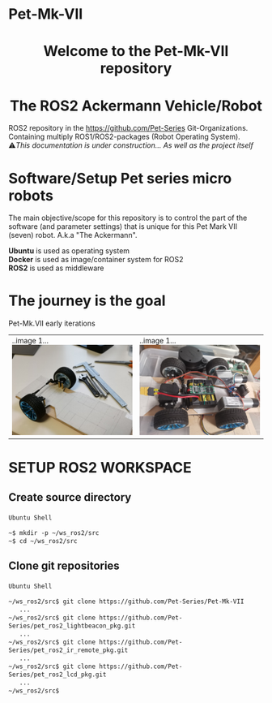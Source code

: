 # Pet-Mk-VII

<h1 align="center">Welcome to the Pet-Mk-VII repository</h1>
<h1 align="center">The ROS2 Ackermann Vehicle/Robot</h1>

ROS2 repository in the https://github.com/Pet-Series Git-Organizations.</br>
Containing multiply ROS1/ROS2-packages (Robot Operating System).<br>
⚠️*This documentation is under construction... As well as the project itself*

# Software/Setup Pet series micro robots #
The main objective/scope for this repository is to control the part of the software (and parameter settings) that is unique for this Pet Mark VII (seven) robot. A.k.a "The Ackermann".

**Ubuntu** is used as operating system<br>
**Docker** is used as image/container system for ROS2<br>
**ROS2** is used as middleware<br>

# The journey is the goal
<table>
    <tr>Pet-Mk.VII early iterations
      <td>..image 1...<br><img src="./doc/pet-mk-vii_chassi_mockup01.jpg" width="400px"></td>
      <td>..image 1...<br><img src="./doc/pet-mk-vii_chassi_mockup02.jpg" width="400px"></td>
    </tr>
</table>

# SETUP ROS2 WORKSPACE
## Create source directory
`Ubuntu Shell`
```
~$ mkdir -p ~/ws_ros2/src
~$ cd ~/ws_ros2/src
```
## Clone git repositories
`Ubuntu Shell`
```
~/ws_ros2/src$ git clone https://github.com/Pet-Series/Pet-Mk-VII
   ...
~/ws_ros2/src$ git clone https://github.com/Pet-Series/pet_ros2_lightbeacon_pkg.git
   ...
~/ws_ros2/src$ git clone https://github.com/Pet-Series/pet_ros2_ir_remote_pkg.git
   ...
~/ws_ros2/src$ git clone https://github.com/Pet-Series/pet_ros2_lcd_pkg.git
   ...
~/ws_ros2/src$
```
